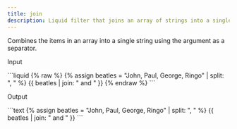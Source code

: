 ```yaml
---
title: join
description: Liquid filter that joins an array of strings into a single string.
---
```

Combines the items in an array into a single string using the argument as a separator.
<p class="code-label">Input</p>
```liquid
{% raw %}
{% assign beatles = "John, Paul, George, Ringo" | split: ", " %}
{{ beatles | join: " and " }}
{% endraw %}
```
<p class="code-label">Output</p>
```text
{% assign beatles = "John, Paul, George, Ringo" | split: ", " %}
{{ beatles | join: " and " }}
```